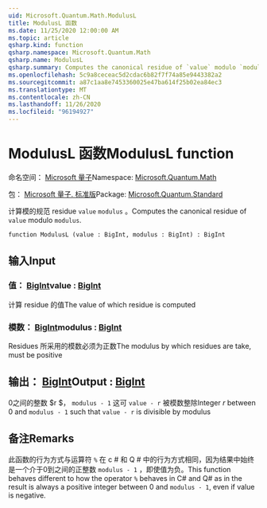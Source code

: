 ```yaml
---
uid: Microsoft.Quantum.Math.ModulusL
title: ModulusL 函数
ms.date: 11/25/2020 12:00:00 AM
ms.topic: article
qsharp.kind: function
qsharp.namespace: Microsoft.Quantum.Math
qsharp.name: ModulusL
qsharp.summary: Computes the canonical residue of `value` modulo `modulus`.
ms.openlocfilehash: 5c9a8ceceac5d2cdac6b82f7f74a85e9443382a2
ms.sourcegitcommit: a87c1aa8e7453360025e47ba614f25b02ea84ec3
ms.translationtype: MT
ms.contentlocale: zh-CN
ms.lasthandoff: 11/26/2020
ms.locfileid: "96194927"
---
```

# <a name="modulusl-function"></a><span data-ttu-id="7e671-102">ModulusL 函数</span><span class="sxs-lookup"><span data-stu-id="7e671-102">ModulusL function</span></span>

<span data-ttu-id="7e671-103">命名空间： [Microsoft 量子](xref:Microsoft.Quantum.Math)</span><span class="sxs-lookup"><span data-stu-id="7e671-103">Namespace: [Microsoft.Quantum.Math](xref:Microsoft.Quantum.Math)</span></span>

<span data-ttu-id="7e671-104">包： [Microsoft 量子. 标准版](https://nuget.org/packages/Microsoft.Quantum.Standard)</span><span class="sxs-lookup"><span data-stu-id="7e671-104">Package: [Microsoft.Quantum.Standard](https://nuget.org/packages/Microsoft.Quantum.Standard)</span></span>


<span data-ttu-id="7e671-105">计算模的规范 residue `value` `modulus` 。</span><span class="sxs-lookup"><span data-stu-id="7e671-105">Computes the canonical residue of `value` modulo `modulus`.</span></span>

```qsharp
function ModulusL (value : BigInt, modulus : BigInt) : BigInt
```


## <a name="input"></a><span data-ttu-id="7e671-106">输入</span><span class="sxs-lookup"><span data-stu-id="7e671-106">Input</span></span>

### <a name="value--bigint"></a><span data-ttu-id="7e671-107">值： [BigInt](xref:microsoft.quantum.lang-ref.bigint)</span><span class="sxs-lookup"><span data-stu-id="7e671-107">value : [BigInt](xref:microsoft.quantum.lang-ref.bigint)</span></span>

<span data-ttu-id="7e671-108">计算 residue 的值</span><span class="sxs-lookup"><span data-stu-id="7e671-108">The value of which residue is computed</span></span>


### <a name="modulus--bigint"></a><span data-ttu-id="7e671-109">模数： [BigInt](xref:microsoft.quantum.lang-ref.bigint)</span><span class="sxs-lookup"><span data-stu-id="7e671-109">modulus : [BigInt](xref:microsoft.quantum.lang-ref.bigint)</span></span>

<span data-ttu-id="7e671-110">Residues 所采用的模数必须为正数</span><span class="sxs-lookup"><span data-stu-id="7e671-110">The modulus by which residues are take, must be positive</span></span>



## <a name="output--bigint"></a><span data-ttu-id="7e671-111">输出： [BigInt](xref:microsoft.quantum.lang-ref.bigint)</span><span class="sxs-lookup"><span data-stu-id="7e671-111">Output : [BigInt](xref:microsoft.quantum.lang-ref.bigint)</span></span>

<span data-ttu-id="7e671-112">0之间的整数 $r $， `modulus - 1` 这可 `value - r` 被模数整除</span><span class="sxs-lookup"><span data-stu-id="7e671-112">Integer $r$ between 0 and `modulus - 1` such that `value - r` is divisible by modulus</span></span>

## <a name="remarks"></a><span data-ttu-id="7e671-113">备注</span><span class="sxs-lookup"><span data-stu-id="7e671-113">Remarks</span></span>

<span data-ttu-id="7e671-114">此函数的行为方式与运算符 `%` 在 c # 和 Q # 中的行为方式相同，因为结果中始终是一个介于0到之间的正整数 `modulus - 1` ，即使值为负。</span><span class="sxs-lookup"><span data-stu-id="7e671-114">This function behaves different to how the operator `%` behaves in C# and Q# as in the result is always a positive integer between 0 and `modulus - 1`, even if value is negative.</span></span>